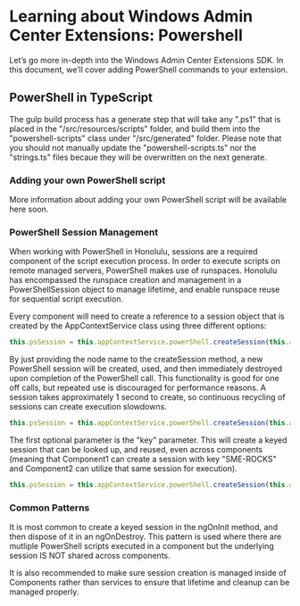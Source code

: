 # Learning about Windows Admin Center Extensions: Powershell
Let’s go more in-depth into the Windows Admin Center Extensions SDK.  In this document, we’ll cover adding PowerShell commands to your extension.

## PowerShell in TypeScript
The gulp build process has a generate step that will take any ".ps1" that is placed in the "/src/resources/scripts" folder, and build them into the "powershell-scripts" class under "/src/generated" folder.  Please note that you should not manually update the "powershell-scripts.ts" nor the "strings.ts" files becaue they will be overwritten on the next generate.

### Adding your own PowerShell script
More information about adding your own PowerShell script will be available here soon.

### PowerShell Session Management
When working with PowerShell in Honolulu, sessions are a required component of the script execution process.  In order to execute scripts on remote managed servers, PowerShell makes use of runspaces.  Honolulu has encompassed the runspace creation and management in a PowerShellSession object to manage lifetime, and enable runspace reuse for sequential script execution.

Every component will need to create a reference to a session object that is created by the AppContextService class using three different options:

``` ts
this.psSession = this.appContextService.powerShell.createSession(this.appContextService.activeConnection.nodeName);
```
By just providing the node name to the createSession method, a new PowerShell session will be created, used, and then immediately destroyed upon completion of the PowerShell call.  This functionality is good for one off calls, but repeated use is discouraged for performance reasons.  A session takes approximately 1 second to create, so continuous recycling of sessions can create execution slowdowns.

``` ts
this.psSession = this.appContextService.powerShell.createSession(this.appContextService.activeConnection.nodeName, '<session key>');
```
The first optional parameter is the "key" parameter.  This will create a keyed session that can be looked up, and reused, even across components (meaning that Component1 can create a session with key "SME-ROCKS" and Component2 can utilize that same session for execution).  

``` ts
this.psSession = this.appContextService.powerShell.createSession(this.appContextService.activeConnection.nodeName, '<session key>', <PowerShellSessionRequestOptions>);
```

### Common Patterns
It is most common to create a keyed session in the ngOnInit method, and then dispose of it in an ngOnDestroy.  This pattern is used where there are mutliple PowerShell scripts executed in a component but the underlying session IS NOT shared across components.

It is also recommended to make sure session creation is managed inside of Components rather than services to ensure that lifetime and cleanup can be managed properly.  
